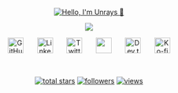 <p align="center">
  <a href="https://github.com/unrays">
    <img src="https://user-images.githubusercontent.com/20955511/199138068-0a7b7b75-a024-4f00-803f-30a19c5d1b2d.png" alt="Hello, I'm Unrays 👋" />
  </a>
</p>

<p align="center">
  <img src="https://readme-typing-svg.demolab.com/?lines=Coding%20with%20nine%20lives;Ctrl+Alt+Purr;Syntax%20error%3F%20Cat%20nap%20mode;Git%20push%20and%20purr;Tail-tracking%20commits&font=Fira+Code&center=true&width=700&height=50&color=f75c7e&vCenter=true&pause=1000&size=22" />
</p>

<!-- Social icons section -->
<p align="center">
  <a href="https://github.com/unrays"><img width="32px" alt="GitHub" title="GitHub" src="https://i.imgur.com/1XxSh7v.png"/></a>
  &#8287;&#8287;&#8287;&#8287;&#8287;
  <a href="https://www.linkedin.com/in/unrays"><img width="32px" alt="LinkedIn" title="LinkedIn" src="https://i.imgur.com/yRpa1dQ.png"/></a>
  &#8287;&#8287;&#8287;&#8287;&#8287;
  <a href="https://twitter.com/unrays"><img width="32px" alt="Twitter" title="Twitter" src="https://i.imgur.com/AixJgnm.png"/></a>
  &#8287;&#8287;&#8287;&#8287;&#8287;
  <a href="https://discord.gg/tonLienDiscord" alt="Discord" title="Discord Server"><img width="32px" src="https://i.imgur.com/OViZO8J.png"/></a>
  &#8287;&#8287;&#8287;&#8287;&#8287;
  <a href="https://dev.to/unrays"><img width="32px" alt="Dev.to" title="Dev.to" src="https://i.imgur.com/mVm29vK.png"></a>
  &#8287;&#8287;&#8287;&#8287;&#8287;
  <a href="https://ko-fi.com/unrays"><img width="32px" alt="Ko-fi" title="Buy me a coffee" src="https://i.imgur.com/PpLeD3K.png"/></a>
</p>

<br/>

<!-- Social badges section -->
<p align="center">
  <a href="https://github.com/unrays?tab=repositories&sort=stargazers">
    <img alt="total stars" title="Total stars on GitHub" src="https://custom-icon-badges.demolab.com/github/stars/unrays?color=55960c&style=for-the-badge&labelColor=488207&logo=star"/></a>
  <a href="https://github.com/unrays?tab=followers">
    <img alt="followers" title="Follow me on Github" src="https://custom-icon-badges.demolab.com/github/followers/unrays?color=236ad3&labelColor=1155ba&style=for-the-badge&logo=person-add&label=Follow&logoColor=white"/></a>
  <a href="https://github.com/unrays">
    <img alt="views" title="GitHub profile views" src="https://komarev.com/ghpvc/?username=unrays&color=blue"/></a>
</p>
